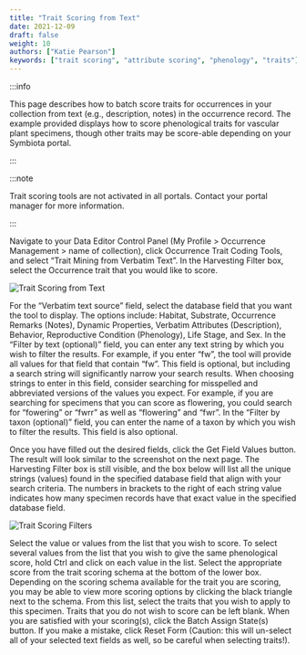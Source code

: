 ```yaml
---
title: "Trait Scoring from Text"
date: 2021-12-09
draft: false
weight: 10
authors: ["Katie Pearson"]
keywords: ["trait scoring", "attribute scoring", "phenology", "traits"]
---
```


:::info

This page describes how to batch score traits for occurrences in your collection from text (e.g., description, notes) in the occurrence record. The example provided displays how to score phenological traits for vascular plant specimens, though other traits may be score-able depending on your Symbiota portal.

:::

:::note

Trait scoring tools are not activated in all portals. Contact your portal manager for more information.

:::

Navigate to your Data Editor Control Panel (My Profile > Occurrence Management > name of collection), click Occurrence Trait Coding Tools, and select “Trait Mining from Verbatim Text”. In the Harvesting Filter box, select the Occurrence trait that you would like to score.

![Trait Scoring from Text](/img/traitscorefromtextfilter.PNG)

For the “Verbatim text source” field, select the database field that you want the tool to display. The options include: Habitat, Substrate, Occurrence Remarks (Notes), Dynamic Properties, Verbatim Attributes (Description), Behavior, Reproductive Condition (Phenology), Life Stage, and Sex. In the “Filter by text (optional)” field, you can enter any text string by which you wish to filter the results. For example, if you enter “fw”, the tool will provide all values for that field that contain “fw”. This field is optional, but including a search string will significantly narrow your search results. When choosing strings to enter in this field, consider searching for misspelled and abbreviated versions of the values you expect. For example, if you are searching for specimens that you can score as flowering, you could search for “fowering” or “fwrr” as well as “flowering” and “fwr”. In the “Filter by taxon (optional)” field, you can enter the name of a taxon by which you wish to filter the results. This field is also optional.

Once you have filled out the desired fields, click the Get Field Values button. The result will look similar to the screenshot on the next page. The Harvesting Filter box is still visible, and the box below will list all the unique strings (values) found in the specified database field that align with your search criteria. The numbers in brackets to the right of each string value indicates how many specimen records have that exact value in the specified database field.

![Trait Scoring Filters](/img/traitscorefromtext.PNG)

Select the value or values from the list that you wish to score. To select several values from the list that you wish to give the same phenological score, hold Ctrl and click on each value in the list. Select the appropriate score from the trait scoring schema at the bottom of the lower box. Depending on the scoring schema available for the trait you are scoring, you may be able to view more scoring options by clicking the black triangle next to the schema. From this list, select the traits that you wish to apply to this specimen. Traits that you do not wish to score can be left blank. When you are satisfied with your scoring(s), click the Batch Assign State(s) button. If you make a mistake, click Reset Form (Caution: this will un-select all of your selected text fields as well, so be careful when selecting traits!).
